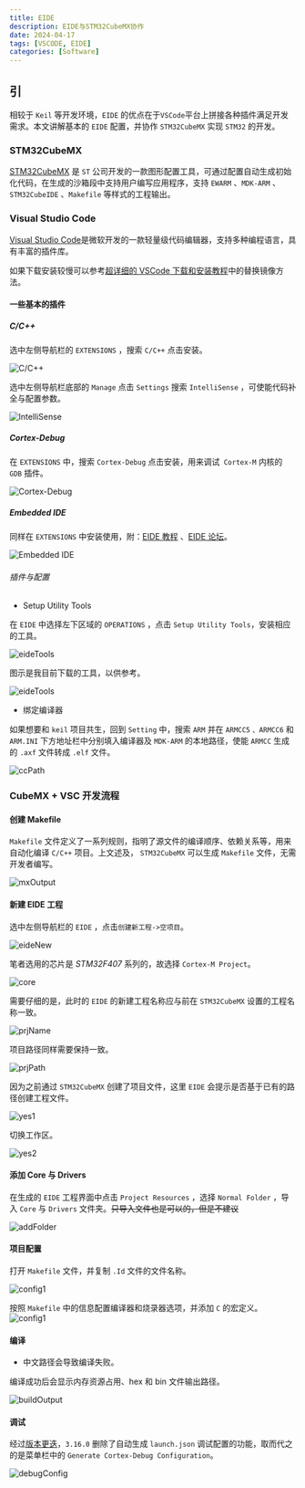 ```yaml
---
title: EIDE
description: EIDE与STM32CubeMX协作
date: 2024-04-17
tags: [VSCODE, EIDE]
categories: [Software]
---
```


## 引

相较于 `Keil` 等开发环境，`EIDE` 的优点在于`VSCode`平台上拼接各种插件满足开发需求。本文讲解基本的 `EIDE` 配置，并协作 `STM32CubeMX` 实现 `STM32` 的开发。

### STM32CubeMX

[STM32CubeMX](https://www.st.com/zh/development-tools/stm32cubemx.html) 是 `ST` 公司开发的一款图形配置工具，可通过配置自动生成初始化代码，在生成的沙箱段中支持用户编写应用程序，支持 `EWARM` 、`MDK-ARM` 、`STM32CubeIDE` 、`Makefile` 等样式的工程输出。

### Visual Studio Code

[Visual Studio Code](https://code.visualstudio.com/download)是微软开发的一款轻量级代码编辑器，支持多种编程语言，具有丰富的插件库。

如果下载安装较慢可以参考[超详细的 VSCode 下载和安装教程](https://blog.csdn.net/leah126/article/details/131661331)中的替换镜像方法。

#### 一些基本的插件

##### C/C++

选中左侧导航栏的 `EXTENSIONS` ，搜索 `C/C++` 点击安装。

![C/C++](../images/eide/c.png)

选中左侧导航栏底部的 `Manage` 点击 `Settings` 搜索 `IntelliSense` ，可使能代码补全与配置参数。

![IntelliSense](../images/eide/IntelliSense.png)

##### Cortex-Debug

在 `EXTENSIONS` 中，搜索 `Cortex-Debug` 点击安装，用来调试` Cortex-M` 内核的 `GDB` 插件。

![Cortex-Debug](../images/eide/Cortex-Debug.png)

##### Embedded IDE

同样在 `EXTENSIONS` 中安装使用，附：[EIDE 教程](https://em-ide.com/docs/intro) 、[EIDE 论坛](https://discuss.em-ide.com/)。

![Embedded IDE](../images/eide/eide.png)

###### 插件与配置

- Setup Utility Tools

在 `EIDE` 中选择左下区域的 `OPERATIONS` ，点击 `Setup Utility Tools`，安装相应的工具。

![eideTools](../images/eide/eideTools1.png)

图示是我目前下载的工具，以供参考。

![eideTools](../images/eide/eideTools2.png)

- 绑定编译器

如果想要和 `keil` 项目共生，回到 `Setting` 中，搜索 `ARM` 并在 `ARMCC5` `、ARMCC6` 和 `ARM.INI` 下方地址栏中分别填入编译器及 `MDK-ARM` 的本地路径，使能 `ARMCC` 生成的 `.axf` 文件转成 `.elf` 文件。

![ccPath](../images/eide/ccPath.png)

### CubeMX + VSC 开发流程

#### 创建 Makefile

`Makefile` 文件定义了一系列规则，指明了源文件的编译顺序、依赖关系等，用来自动化编译 `C/C++` 项目。上文述及， `STM32CubeMX` 可以生成 `Makefile` 文件，无需开发者编写。

![mxOutput](../images/eide/mxOutput.png)

#### 新建 EIDE 工程

选中左侧导航栏的 `EIDE` ，点击`创建新工程->空项目`。

![eideNew](../images/eide/eideNew.png)

笔者选用的芯片是 _STM32F407_ 系列的，故选择 `Cortex-M Project`。

![core](../images/eide/core.png)

需要仔细的是，此时的 `EIDE` 的新建工程名称应与前在 `STM32CubeMX` 设置的工程名称一致。

![prjName](../images/eide/prjName.png)

项目路径同样需要保持一致。

![prjPath](../images/eide/prjPath.png)

因为之前通过 `STM32CubeMX` 创建了项目文件，这里 `EIDE` 会提示是否基于已有的路径创建工程文件。

![yes1](../images/eide/yes1.png)

切换工作区。

![yes2](../images/eide/yes2.png)

#### 添加 Core 与 Drivers

在生成的 `EIDE` 工程界面中点击 `Project Resources` ，选择 `Normal Folder` ，导入 `Core` 与 `Drivers` 文件夹。~~只导入文件也是可以的，但是不建议~~

![addFolder](../images/eide/addFolder.png)

#### 项目配置

打开 `Makefile` 文件，并复制 `.Id` 文件的文件名称。

![config1](../images/eide/config1.png)

按照 `Makefile` 中的信息配置编译器和烧录器选项，并添加 `C` 的宏定义。
![config1](../images/eide/config2.png)

#### 编译

- 中文路径会导致编译失败。

编译成功后会显示内存资源占用、hex 和 bin 文件输出路径。

![buildOutput](../images/eide/buildOutput.png)

#### 调试

经过[版本更迭](https://marketplace.visualstudio.com/items/CL.eide/changelog)，`3.16.0` 删除了自动生成 `launch.json` 调试配置的功能，取而代之的是菜单栏中的 `Generate Cortex-Debug Configuration`。

![debugConfig](../images/eide/debugConfig.png)
